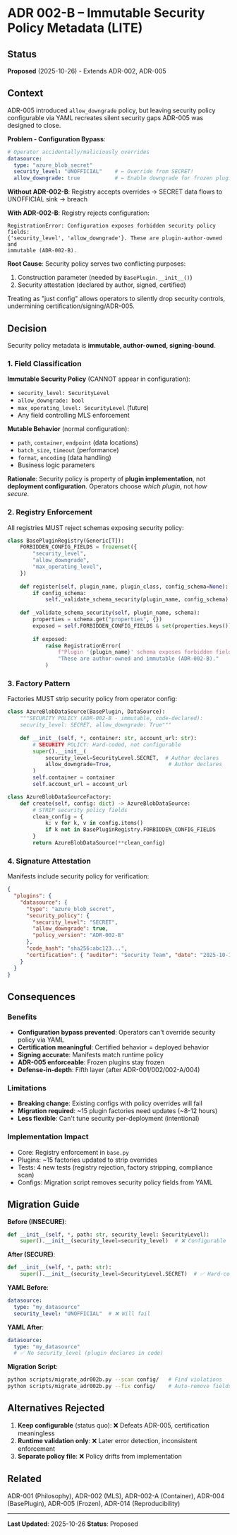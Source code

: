 # ADR 002-B – Immutable Security Policy Metadata (LITE)

## Status

**Proposed** (2025-10-26) - Extends ADR-002, ADR-005

## Context

ADR-005 introduced `allow_downgrade` policy, but leaving security policy configurable via YAML recreates silent security gaps ADR-005 was designed to close.

**Problem - Configuration Bypass**:

```yaml
# Operator accidentally/maliciously overrides
datasource:
  type: "azure_blob_secret"
  security_level: "UNOFFICIAL"    # ← Override from SECRET!
  allow_downgrade: true           # ← Enable downgrade for frozen plugin!
```

**Without ADR-002-B**: Registry accepts overrides → SECRET data flows to UNOFFICIAL sink → breach

**With ADR-002-B**: Registry rejects configuration:

```
RegistrationError: Configuration exposes forbidden security policy fields:
{'security_level', 'allow_downgrade'}. These are plugin-author-owned and
immutable (ADR-002-B).
```

**Root Cause**: Security policy serves two conflicting purposes:

1. Construction parameter (needed by `BasePlugin.__init__()`)
2. Security attestation (declared by author, signed, certified)

Treating as "just config" allows operators to silently drop security controls, undermining certification/signing/ADR-005.

## Decision

Security policy metadata is **immutable, author-owned, signing-bound**.

### 1. Field Classification

**Immutable Security Policy** (CANNOT appear in configuration):

- `security_level: SecurityLevel`
- `allow_downgrade: bool`
- `max_operating_level: SecurityLevel` (future)
- Any field controlling MLS enforcement

**Mutable Behavior** (normal configuration):

- `path`, `container`, `endpoint` (data locations)
- `batch_size`, `timeout` (performance)
- `format`, `encoding` (data handling)
- Business logic parameters

**Rationale**: Security policy is property of **plugin implementation**, not **deployment configuration**. Operators choose *which plugin*, not *how secure*.

### 2. Registry Enforcement

All registries MUST reject schemas exposing security policy:

```python
class BasePluginRegistry(Generic[T]):
    FORBIDDEN_CONFIG_FIELDS = frozenset({
        "security_level",
        "allow_downgrade",
        "max_operating_level",
    })
    
    def register(self, plugin_name, plugin_class, config_schema=None):
        if config_schema:
            self._validate_schema_security(plugin_name, config_schema)
    
    def _validate_schema_security(self, plugin_name, schema):
        properties = schema.get("properties", {})
        exposed = self.FORBIDDEN_CONFIG_FIELDS & set(properties.keys())
        
        if exposed:
            raise RegistrationError(
                f"Plugin '{plugin_name}' schema exposes forbidden fields: {exposed}. "
                "These are author-owned and immutable (ADR-002-B)."
            )
```

### 3. Factory Pattern

Factories MUST strip security policy from operator config:

```python
class AzureBlobDataSource(BasePlugin, DataSource):
    """SECURITY POLICY (ADR-002-B - immutable, code-declared):
    security_level: SECRET, allow_downgrade: True"""
    
    def __init__(self, *, container: str, account_url: str):
        # SECURITY POLICY: Hard-coded, not configurable
        super().__init__(
            security_level=SecurityLevel.SECRET,  # Author declares
            allow_downgrade=True,                  # Author declares
        )
        self.container = container
        self.account_url = account_url

class AzureBlobDataSourceFactory:
    def create(self, config: dict) -> AzureBlobDataSource:
        # STRIP security policy fields
        clean_config = {
            k: v for k, v in config.items()
            if k not in BasePluginRegistry.FORBIDDEN_CONFIG_FIELDS
        }
        return AzureBlobDataSource(**clean_config)
```

### 4. Signature Attestation

Manifests include security policy for verification:

```json
{
  "plugins": {
    "datasource": {
      "type": "azure_blob_secret",
      "security_policy": {
        "security_level": "SECRET",
        "allow_downgrade": true,
        "policy_version": "ADR-002-B"
      },
      "code_hash": "sha256:abc123...",
      "certification": { "auditor": "Security Team", "date": "2025-10-15" }
    }
  }
}
```

## Consequences

### Benefits

- **Configuration bypass prevented**: Operators can't override security policy via YAML
- **Certification meaningful**: Certified behavior = deployed behavior
- **Signing accurate**: Manifests match runtime policy
- **ADR-005 enforceable**: Frozen plugins stay frozen
- **Defense-in-depth**: Fifth layer (after ADR-001/002/002-A/004)

### Limitations

- **Breaking change**: Existing configs with policy overrides will fail
- **Migration required**: ~15 plugin factories need updates (~8-12 hours)
- **Less flexible**: Can't tune security per-deployment (intentional)

### Implementation Impact

- Core: Registry enforcement in `base.py`
- Plugins: ~15 factories updated to strip overrides
- Tests: 4 new tests (registry rejection, factory stripping, compliance scan)
- Configs: Migration script removes security policy fields from YAML

## Migration Guide

**Before (INSECURE)**:

```python
def __init__(self, *, path: str, security_level: SecurityLevel):
    super().__init__(security_level=security_level)  # ❌ Configurable
```

**After (SECURE)**:

```python
def __init__(self, *, path: str):
    super().__init__(security_level=SecurityLevel.SECRET)  # ✅ Hard-coded
```

**YAML Before**:

```yaml
datasource:
  type: "my_datasource"
  security_level: "UNOFFICIAL"  # ❌ Will fail
```

**YAML After**:

```yaml
datasource:
  type: "my_datasource"
  # ✅ No security_level (plugin declares in code)
```

**Migration Script**:

```bash
python scripts/migrate_adr002b.py --scan config/   # Find violations
python scripts/migrate_adr002b.py --fix config/    # Auto-remove fields
```

## Alternatives Rejected

1. **Keep configurable** (status quo): ❌ Defeats ADR-005, certification meaningless
2. **Runtime validation only**: ❌ Later error detection, inconsistent enforcement
3. **Separate policy file**: ❌ Policy drifts from implementation

## Related

ADR-001 (Philosophy), ADR-002 (MLS), ADR-002-A (Container), ADR-004 (BasePlugin), ADR-005 (Frozen), ADR-014 (Reproducibility)

---
**Last Updated**: 2025-10-26
**Status**: Proposed

